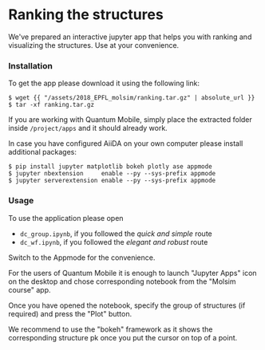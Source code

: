 Ranking the structures
======================

We've prepared an interactive jupyter app that helps you with ranking
and visualizing the structures. Use at your convenience.

### Installation
To get the app please download it using the following link:

```terminal
$ wget {{ "/assets/2018_EPFL_molsim/ranking.tar.gz" | absolute_url }}
$ tar -xf ranking.tar.gz
```

If you are working with Quantum Mobile, simply place the extracted
folder inside `/project/apps` and it should already work.

In case you have configured AiiDA on your own computer please install
additional packages:

```terminal
$ pip install jupyter matplotlib bokeh plotly ase appmode
$ jupyter nbextension     enable --py --sys-prefix appmode
$ jupyter serverextension enable --py --sys-prefix appmode
```

### Usage

To use the application please open 

 - `dc_group.ipynb`, if you followed the *quick and simple* route
 - `dc_wf.ipynb`, if you followed the *elegant and robust* route

Switch to the Appmode for the convenience. 

For the users of Quantum Mobile it is enough to launch "Jupyter Apps" icon on
the desktop and chose corresponding notebook from the "Molsim course" app.

Once you have opened the notebook, specify the group of structures (if
required) and press the "Plot" button.

We recommend to use the "bokeh" framework as it shows the corresponding
structure pk once you put the cursor on top of a point.

